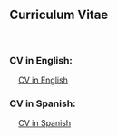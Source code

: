 <h2>Curriculum Vitae</h2>
<br/>
<h3>CV in English:</h3>
<p> 
&nbsp &nbsp <a target="_blank" href="CV-DennisNúñezFernández-english.pdf">CV in English</a>
</p>
<h3>CV in Spanish:</h3>
<p> 
&nbsp &nbsp <a target="_blank" href="CV-DennisNúñezFernández-spanish.pdf">CV in Spanish</a>
</p>
<br/>

